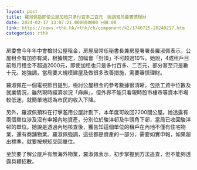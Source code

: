 ```yaml
---
layout: post
title: 羅淑佩指即使公屋加租只多付百多二百元　強調當局要審慎理財
date: 2024-02-17 13:07:21.000000000 +08:00
link: https://news.rthk.hk/rthk/ch/component/k2/1740725-20240217.htm
categories: rthk
---
```


房委會今年年中會檢討公屋租金，房屋局常任秘書長兼房屋署署長羅淑佩表示，公屋租金有加亦有減，根據規定，加幅會「封頂」不可超過10%。她說，4成租戶目前每月租金不超過2000元，即使加租也只是多付百多、二百元，部分甚至只是數十元。她強調，當局要大規模建屋及做很多改善措施，需要審慎理財。

羅淑佩在一個電視節目提到，檢討公屋租金的參考數據很清晰，包括工資中位數及就業情況，雖然現時經濟狀況「麻麻」，但外界不能只看現時股市樓市等資本市場較低迷，就簡單地認為市民的收入下降。

另外，羅淑佩預料在打擊濫用公屋計劃下，本年度可收回2200間公屋。她透露有兩個單位涉及沒有申報內地資產，分別位於駿洋邨及牛頭角下邨，當局已收回駿洋邨的單位。她說是透過內地核查後，獲告知這個單位的租戶在內地不僅有住宅物業，還有商舖物業。羅淑佩強調，這些都是資產的一部分，需要如實申報，如果超出標準，就要按規矩交回單位。

至於要了解公屋戶有無海外物業，羅淑佩表示，初步掌握到方法追查，但不能夠透露具體招數。
